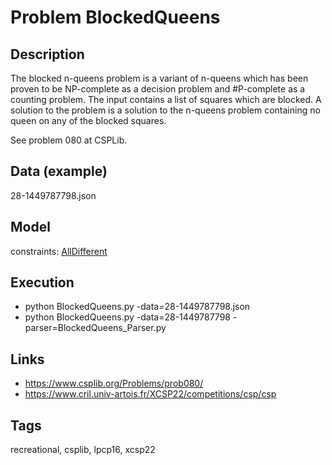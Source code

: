 # Problem BlockedQueens
## Description
The blocked n-queens problem is a variant of n-queens which has been proven to be NP-complete as a decision problem and #P-complete as a counting problem.
The input contains a list of squares which are blocked.
A solution to the problem is a solution to the n-queens problem containing no queen on any of the blocked squares.

See problem 080 at CSPLib.

## Data (example)
  28-1449787798.json

## Model
  constraints: [AllDifferent](http://pycsp.org/documentation/constraints/AllDifferent)

## Execution
  - python BlockedQueens.py -data=28-1449787798.json
  - python BlockedQueens.py -data=28-1449787798 -parser=BlockedQueens_Parser.py

## Links
  - https://www.csplib.org/Problems/prob080/
  - https://www.cril.univ-artois.fr/XCSP22/competitions/csp/csp

## Tags
  recreational, csplib, lpcp16, xcsp22
